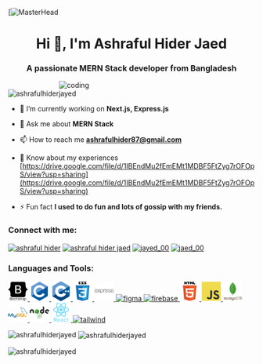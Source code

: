 [![MasterHead](https://img.freepik.com/free-vector/frontend-developer-typographic-header-website-interface-design-improvement-web-page-programming-coding-testing-it-profession-isolated-flat-vector-illustration_613284-304.jpg?w=1380&t=st=1663425502~exp=1663426102~hmac=b5ecc0b2b58be505565f776163cd5ecdb86298ee6c825cf1495bc96b626bc20b)

<h1 align="center">Hi 👋, I'm Ashraful Hider Jaed</h1>
<h3 align="center">A passionate MERN Stack developer from Bangladesh</h3>
<img align="right" alt="coding" width="400" src="https://cdn.dribbble.com/users/926537/screenshots/4502924/media/18181eb39eec9784db256e246954adba.gif">

<p align="left"> <img src="https://komarev.com/ghpvc/?username=ashrafulhiderjayed&label=Profile%20views&color=0e75b6&style=flat" alt="ashrafulhiderjayed" /> </p>

- 🌱 I’m currently working on **Next.js, Express.js**

- 💬 Ask me about **MERN Stack**

- 📫 How to reach me **ashrafulhider87@gmail.com**

- 📄 Know about my experiences [https://drive.google.com/file/d/1IBEndMu2fEmEMt1MDBF5FtZyg7rOFOpS/view?usp=sharing](https://drive.google.com/file/d/1IBEndMu2fEmEMt1MDBF5FtZyg7rOFOpS/view?usp=sharing)

- ⚡ Fun fact **I used to do fun and lots of gossip with my friends.**

<h3 align="left">Connect with me:</h3>
<p align="left">
<a href="https://www.linkedin.com/in/ashraful-hider-b53b5b193/" target="blank"><img align="center" src="https://raw.githubusercontent.com/rahuldkjain/github-profile-readme-generator/master/src/images/icons/Social/linked-in-alt.svg" alt="ashraful hider" height="30" width="40" /></a>
<a href="https://fb.com/ashraful hider jaed" target="blank"><img align="center" src="https://raw.githubusercontent.com/rahuldkjain/github-profile-readme-generator/master/src/images/icons/Social/facebook.svg" alt="ashraful hider jaed" height="30" width="40" /></a>
<a href="https://instagram.com/jayed_00" target="blank"><img align="center" src="https://raw.githubusercontent.com/rahuldkjain/github-profile-readme-generator/master/src/images/icons/Social/instagram.svg" alt="jayed_00" height="30" width="40" /></a>
<a href="https://www.leetcode.com/jaed_00" target="blank"><img align="center" src="https://raw.githubusercontent.com/rahuldkjain/github-profile-readme-generator/master/src/images/icons/Social/leet-code.svg" alt="jaed_00" height="30" width="40" /></a>
</p>

<h3 align="left">Languages and Tools:</h3>
<p align="left"> <a href="https://getbootstrap.com" target="_blank" rel="noreferrer"> <img src="https://raw.githubusercontent.com/devicons/devicon/master/icons/bootstrap/bootstrap-plain-wordmark.svg" alt="bootstrap" width="40" height="40"/> </a> <a href="https://www.cprogramming.com/" target="_blank" rel="noreferrer"> <img src="https://raw.githubusercontent.com/devicons/devicon/master/icons/c/c-original.svg" alt="c" width="40" height="40"/> </a> <a href="https://www.w3schools.com/cpp/" target="_blank" rel="noreferrer"> <img src="https://raw.githubusercontent.com/devicons/devicon/master/icons/cplusplus/cplusplus-original.svg" alt="cplusplus" width="40" height="40"/> </a> <a href="https://www.w3schools.com/css/" target="_blank" rel="noreferrer"> <img src="https://raw.githubusercontent.com/devicons/devicon/master/icons/css3/css3-original-wordmark.svg" alt="css3" width="40" height="40"/> </a> <a href="https://expressjs.com" target="_blank" rel="noreferrer"> <img src="https://raw.githubusercontent.com/devicons/devicon/master/icons/express/express-original-wordmark.svg" alt="express" width="40" height="40"/> </a> <a href="https://www.figma.com/" target="_blank" rel="noreferrer"> <img src="https://www.vectorlogo.zone/logos/figma/figma-icon.svg" alt="figma" width="40" height="40"/> </a> <a href="https://firebase.google.com/" target="_blank" rel="noreferrer"> <img src="https://www.vectorlogo.zone/logos/firebase/firebase-icon.svg" alt="firebase" width="40" height="40"/> </a> <a href="https://www.w3.org/html/" target="_blank" rel="noreferrer"> <img src="https://raw.githubusercontent.com/devicons/devicon/master/icons/html5/html5-original-wordmark.svg" alt="html5" width="40" height="40"/> </a> <a href="https://developer.mozilla.org/en-US/docs/Web/JavaScript" target="_blank" rel="noreferrer"> <img src="https://raw.githubusercontent.com/devicons/devicon/master/icons/javascript/javascript-original.svg" alt="javascript" width="40" height="40"/> </a> <a href="https://www.mongodb.com/" target="_blank" rel="noreferrer"> <img src="https://raw.githubusercontent.com/devicons/devicon/master/icons/mongodb/mongodb-original-wordmark.svg" alt="mongodb" width="40" height="40"/> </a> <a href="https://www.mysql.com/" target="_blank" rel="noreferrer"> <img src="https://raw.githubusercontent.com/devicons/devicon/master/icons/mysql/mysql-original-wordmark.svg" alt="mysql" width="40" height="40"/> </a> <a href="https://nodejs.org" target="_blank" rel="noreferrer"> <img src="https://raw.githubusercontent.com/devicons/devicon/master/icons/nodejs/nodejs-original-wordmark.svg" alt="nodejs" width="40" height="40"/> </a> <a href="https://reactjs.org/" target="_blank" rel="noreferrer"> <img src="https://raw.githubusercontent.com/devicons/devicon/master/icons/react/react-original-wordmark.svg" alt="react" width="40" height="40"/> </a> <a href="https://tailwindcss.com/" target="_blank" rel="noreferrer"> <img src="https://www.vectorlogo.zone/logos/tailwindcss/tailwindcss-icon.svg" alt="tailwind" width="40" height="40"/> </a> </p>

<p><img align="left" src="https://github-readme-stats.vercel.app/api/top-langs?username=ashrafulhiderjayed&show_icons=true&locale=en&layout=compact" alt="ashrafulhiderjayed" /></p>

<p>&nbsp;<img align="center" src="https://github-readme-stats.vercel.app/api?username=ashrafulhiderjayed&show_icons=true&locale=en" alt="ashrafulhiderjayed" /></p>

<p><img align="center" src="https://github-readme-streak-stats.herokuapp.com/?user=ashrafulhiderjayed&" alt="ashrafulhiderjayed" /></p>

